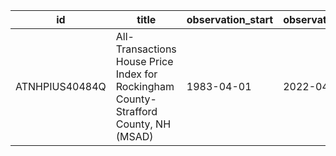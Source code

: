 | id             | title                                                                                | observation_start   | observation_end   |
|----------------|--------------------------------------------------------------------------------------|---------------------|-------------------|
| ATNHPIUS40484Q | All-Transactions House Price Index for Rockingham County-Strafford County, NH (MSAD) | 1983-04-01          | 2022-04-01        |